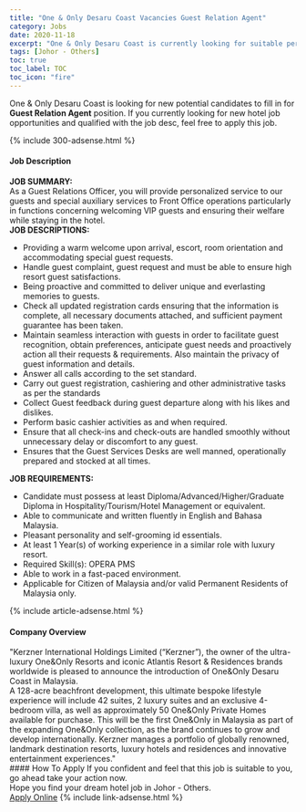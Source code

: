 ```yaml
---
title: "One & Only Desaru Coast Vacancies Guest Relation Agent" 
category: Jobs 
date: 2020-11-18 
excerpt: "One & Only Desaru Coast is currently looking for suitable person to fill in the Guest Relation Agent which positioned at Johor - Others" 
tags: [Johor - Others] 
toc: true 
toc_label: TOC 
toc_icon: "fire" 
--- 
```


<p>One & Only Desaru Coast is looking for new potential candidates to fill in for <b>Guest Relation Agent</b> position. If you currently looking for new hotel job opportunities and qualified with the job desc, feel free to apply this job.
</p>{% include 300-adsense.html %} 
<div><div><div><h4>Job Description</h4></div></div><div><div><span><div><div><strong>JOB SUMMARY:&#160;</strong></div><div>As a Guest Relations Officer, you will provide personalized service to our guests and special auxiliary services to Front Office operations particularly in functions concerning welcoming VIP guests and ensuring their welfare while staying in the hotel.</div><div><strong>JOB DESCRIPTIONS:</strong></div><ul><li>Providing a warm welcome upon arrival, escort, room orientation and accommodating special guest requests.</li><li>Handle guest complaint, guest request and must be able to ensure high resort guest satisfactions.</li><li>Being proactive and committed to deliver unique and everlasting memories to guests.</li><li>Check all updated registration cards ensuring that the information is complete, all necessary documents attached, and sufficient payment guarantee has been taken.</li><li>Maintain seamless interaction with guests in order to facilitate guest recognition, obtain preferences, anticipate guest needs and proactively action all their requests &amp; requirements. Also maintain the privacy of guest information and details.</li><li>Answer all calls according to the set standard.</li><li>Carry out guest registration, cashiering and other administrative tasks as per the standards</li><li>Collect Guest feedback during guest departure along with his likes and dislikes.</li><li>Perform basic cashier activities as and when required.</li><li>Ensure that all check-ins and check-outs are handled smoothly without unnecessary delay or discomfort to any guest.</li><li>Ensures that the Guest Services Desks are well manned, operationally prepared and stocked at all times.</li></ul><div><strong>JOB REQUIREMENTS:</strong></div><ul><li>Candidate must possess at least Diploma/Advanced/Higher/Graduate Diploma in Hospitality/Tourism/Hotel Management or equivalent.</li><li>Able to communicate and written fluently in English and Bahasa Malaysia.</li><li>Pleasant personality and self-grooming id essentials.</li><li>At least 1&#160;Year(s) of working experience in a similar role with luxury resort.</li><li>Required Skill(s): OPERA PMS</li><li>Able to work in a fast-paced environment.</li><li>Applicable for Citizen of Malaysia and/or valid Permanent Residents of Malaysia only.</li></ul></div></span></div></div></div> 
{% include article-adsense.html %} 
<div><div><div><h4>Company Overview</h4></div></div><div><div><span><div><div>"Kerzner International Holdings Limited (&#8220;Kerzner&#8221;), the owner of the ultra-luxury One&amp;Only Resorts and iconic Atlantis Resort &amp; Residences brands worldwide is pleased to announce the introduction of One&amp;Only Desaru Coast in Malaysia.&#160;&#160;</div>
<div>A 128-acre beachfront development, this ultimate bespoke lifestyle experience will include 42 suites, 2 luxury suites and an exclusive 4-bedroom villa, as well as approximately 50 One&amp;Only Private Homes available for purchase. This will be the first One&amp;Only in Malaysia as part of the expanding One&amp;Only collection, as the brand continues to grow and develop internationally. Kerzner manages a portfolio of globally renowned, landmark destination resorts, luxury hotels and residences and innovative entertainment experiences."</div></div></span></div></div></div> 
#### How To Apply 
If you confident and feel that this job is suitable to you, go ahead take your action now. <br/> 
Hope you find your dream hotel job in Johor - Others. <br/> 
<a href="https://www.jobstreet.com.my/en/job/guest-relation-agent-4425060?jobId=jobstreet-my-job-4425060&sectionRank=2&token=0~87b9d0ac-f034-4c53-8f23-44be80a36883&fr=SRP%20View%20In%20New%20Ta" class="btn btn--info" target="_blank" rel="nofollow noopenner">Apply Online</a> 
{% include link-adsense.html %} 